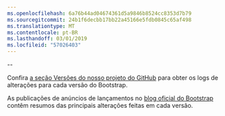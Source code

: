 ```yaml
---
ms.openlocfilehash: 6a76b44ad04674361d5a9846b8524cc8353d7b79
ms.sourcegitcommit: 24b1f6decbb17bb22a45166e5fdb0845c65af498
ms.translationtype: MT
ms.contentlocale: pt-BR
ms.lasthandoff: 03/01/2019
ms.locfileid: "57026403"
---
```

--

Confira [a seção Versões do nosso projeto do GitHub](https://github.com/twbs/bootstrap/releases) para obter os logs de alterações para cada versão do Bootstrap.

As publicações de anúncios de lançamentos no [blog oficial do Bootstrap](http://blog.getbootstrap.com) contêm resumos das principais alterações feitas em cada versão.
